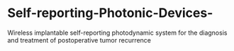 # Self-reporting-Photonic-Devices-
Wireless implantable self-reporting photodynamic system for the diagnosis and treatment of postoperative tumor recurrence  

